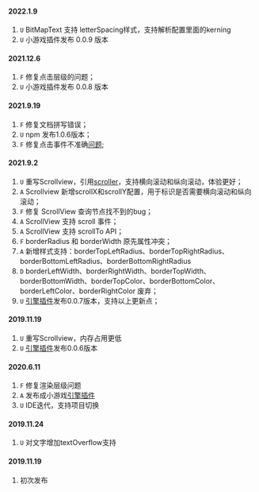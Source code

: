 #### 2022.1.9
1. `U` BitMapText 支持 letterSpacing样式，支持解析配置里面的kerning
2. `U` 小游戏插件发布 0.0.9 版本
#### 2021.12.6
1. `F` 修复点击层级的问题；
2. `U` 小游戏插件发布 0.0.8 版本
#### 2021.9.19
1. `F` 修复文档拼写错误；
2. `U` npm 发布1.0.6版本；
3. `F` 修复点击事件不准确[问题](https://github.com/wechat-miniprogram/minigame-canvas-engine/issues/6);
#### 2021.9.2
1. `U` 重写Scrollview，引用[scroller](https://github.com/pbakaus/scroller)，支持横向滚动和纵向滚动，体验更好；
2. `A` Scrollview 新增scrollX和scrollY配置，用于标识是否需要横向滚动和纵向滚动；
3. `F` 修复 ScrollView 查询节点找不到的bug；
4. `A` ScrollView 支持 scroll 事件；
5. `A` ScrollView 支持 scrollTo API；
6. `F` borderRadius 和 borderWidth 原先属性冲突；
7. `A` 新增样式支持：borderTopLeftRadius、borderTopRightRadius、borderBottomLeftRadius、borderBottomRightRadius
8. `D` borderLeftWidth、borderRightWidth、borderTopWidth、borderBottomWidth、borderTopColor、borderBottomColor、borderLeftColor、borderRightColor 废弃；
9. `U` [引擎插件](https://mp.weixin.qq.com/wxopen/plugindevdoc?appid=wx7a727ff7d940bb3f&token=1278230091&lang=zh_CN)发布0.0.7版本，支持以上更新点；

#### 2019.11.19
1. `U` 重写Scrollview，内存占用更低
2. `U` [引擎插件](https://mp.weixin.qq.com/wxopen/plugindevdoc?appid=wx7a727ff7d940bb3f&token=1278230091&lang=zh_CN)发布0.0.6版本

#### 2020.6.11
1. `F` 修复渲染层级问题
2. `A` 发布成小游戏[引擎插件](https://mp.weixin.qq.com/wxopen/plugindevdoc?appid=wx7a727ff7d940bb3f&token=1766767136&lang=zh_CN)
3. `U` IDE迭代，支持项目切换

#### 2019.11.24
1. `U` 对文字增加textOverflow支持

#### 2019.11.19
1. 初次发布
